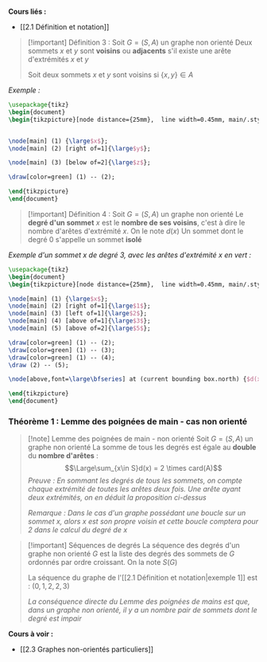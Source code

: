 **Cours liés :**
- [[2.1 Définition et notation]]

>[!important] Définition 3 :
>Soit $G = (S,A)$ un graphe non orienté
>Deux sommets $x$ et $y$ sont **voisins** ou **adjacents** s'il existe une arête d'extrémités $x$ et $y$
>
> Soit deux sommets $x$ et $y$ sont voisins si $\{x,y\} \in A$ 

*Exemple :*
```tikz
\usepackage{tikz} 
\begin{document} 
\begin{tikzpicture}[node distance={25mm},  line width=0.45mm, main/.style = {draw, circle, minimum size=1cm}] 


\node[main] (1) {\large$x$}; 
\node[main] (2) [right of=1]{\large$y$}; 

\node[main] (3) [below of=2]{\large$z$}; 

\draw[color=green] (1) -- (2);

\end{tikzpicture} 
\end{document}
```


>[!important] Définition 4 : 
>Soit $G = (S,A)$ un graphe non orienté
>Le **degré d'un sommet** $x$ est le **nombre de ses voisins**, c'est à dire le nombre d'arêtes d'extrémité $x$. 
>On le note $d(x)$
>Un sommet dont le degré $0$ s'appelle un sommet **isolé**

*Exemple d'un sommet $x$ de degré 3, avec les arêtes d'extrémité $x$ en vert :*

 ```tikz
\usepackage{tikz} 
\begin{document} 
\begin{tikzpicture}[node distance={25mm},  line width=0.45mm, main/.style = {draw, circle, minimum size=1cm}] 

\node[main] (1) {\large$x$}; 
\node[main] (2) [right of=1]{\large$1$};
\node[main] (3) [left of=1]{\large$2$};
\node[main] (4) [above of=1]{\large$3$};
\node[main] (5) [above of=2]{\large$5$};

\draw[color=green] (1) -- (2);
\draw[color=green] (1) -- (3);
\draw[color=green] (1) -- (4);
\draw (2) -- (5);

\node[above,font=\large\bfseries] at (current bounding box.north) {$d(x) = 3$};

\end{tikzpicture} 
\end{document}
```


### Théorème 1 : Lemme des poignées de main - cas non orienté

>[!note] Lemme des poignées de main - non orienté
>Soit $G=(S,A)$ un graphe non orienté
>La somme de tous les degrés est égale au **double** du **nombre d'arêtes** :
>$$\Large\sum_{x\in S}d(x) = 2 \times card(A)$$
> *Preuve : En sommant les degrés de tous les sommets, on compte chaque extrémité de toutes les arêtes deux fois. Une arête ayant deux extrémités, on en déduit la proposition ci-dessus*
>
> *Remarque : Dans le cas d'un graphe possédant une boucle sur un sommet $x$, alors $x$ est son propre voisin et cette boucle comptera pour 2 dans le calcul du degré de $x$*

>[!important] Séquences de degrés 
>La séquence des degrés d'un graphe non orienté $G$ est la liste des degrés des sommets de $G$ ordonnés par ordre croissant. On la note $S(G)$
>
> La séquence du graphe de l'[[2.1 Définition et notation|exemple 1]] est : $(0,1,2,2,3)$
>
> *La conséquence directe du Lemme des poignées de mains est que, dans un graphe non orienté, il y a un nombre pair de sommets dont le degré est impair*

**Cours à voir :**
- [[2.3 Graphes non-orientés particuliers]]